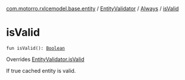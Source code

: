 [com.motorro.rxlcemodel.base.entity](../../index.md) / [EntityValidator](../index.md) / [Always](index.md) / [isValid](./is-valid.md)

# isValid

`fun isValid(): `[`Boolean`](https://kotlinlang.org/api/latest/jvm/stdlib/kotlin/-boolean/index.html)

Overrides [EntityValidator.isValid](../is-valid.md)

If true cached entity is valid.

